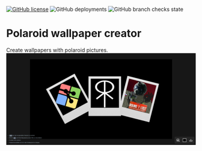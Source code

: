 [![GitHub license](https://img.shields.io/github/license/WieseChristoph/polaroid-wallpaper)](https://github.com/WieseChristoph/polaroid-wallpaper/blob/master/LICENSE)
![GitHub deployments](https://img.shields.io/github/deployments/WieseChristoph/polaroid-wallpaper/Production)
![GitHub branch checks state](https://img.shields.io/github/checks-status/WieseChristoph/polaroid-wallpaper/master)


# Polaroid wallpaper creator

Create wallpapers with polaroid pictures.
![Screenshot](.github/screenshot.png)
